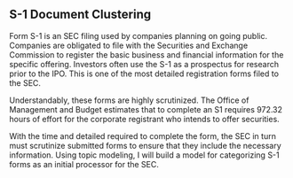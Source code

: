 ## S-1 Document Clustering

Form S-1 is an SEC filing used by companies planning on going public. Companies are obligated to file with the Securities and Exchange Commission to register the basic business and financial information for the specific offering. Investors often use the S-1 as a prospectus for research prior to the IPO. This is one of the most detailed registration forms filed to the SEC.

Understandably, these forms are highly scrutinized. The Office of Management and Budget estimates that to complete an S1 requires 972.32 hours of effort for the corporate registrant who intends to offer securities.

With the time and detailed required to complete the form, the SEC in turn must scrutinize submitted forms to ensure that they include the necessary information. Using topic modeling, I will build a model for categorizing S-1 forms as an initial processor for the SEC.
